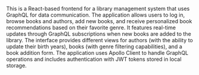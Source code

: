 This is a React-based frontend for a library management system that uses GraphQL for data communication. The application allows users to log in, browse books and authors, add new books, and receive personalized book recommendations based on their favorite genre. It features real-time updates through GraphQL subscriptions when new books are added to the library. The interface provides different views for authors (with the ability to update their birth years), books (with genre filtering capabilities), and a book addition form. The application uses Apollo Client to handle GraphQL operations and includes authentication with JWT tokens stored in local storage.
